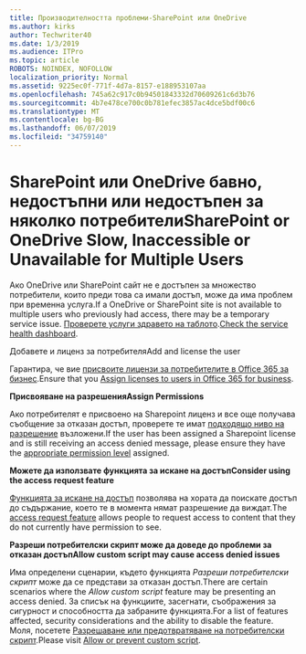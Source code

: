 ```yaml
---
title: Производителността проблеми-SharePoint или OneDrive
ms.author: kirks
author: Techwriter40
ms.date: 1/3/2019
ms.audience: ITPro
ms.topic: article
ROBOTS: NOINDEX, NOFOLLOW
localization_priority: Normal
ms.assetid: 9225ec0f-771f-4d7a-8157-e188953107aa
ms.openlocfilehash: 745a62c917c0b94501843332d70609261c6d3b76
ms.sourcegitcommit: 4b7e478ce700c0b781efec3857ac4dce5bdf00c6
ms.translationtype: MT
ms.contentlocale: bg-BG
ms.lasthandoff: 06/07/2019
ms.locfileid: "34759140"
---
```

# <a name="sharepoint-or-onedrive-slow-inaccessible-or-unavailable-for-multiple-users"></a><span data-ttu-id="68683-102">SharePoint или OneDrive бавно, недостъпни или недостъпен за няколко потребители</span><span class="sxs-lookup"><span data-stu-id="68683-102">SharePoint or OneDrive Slow, Inaccessible or Unavailable for Multiple Users</span></span>

<span data-ttu-id="68683-103">Ако OneDrive или SharePoint сайт не е достъпен за множество потребители, които преди това са имали достъп, може да има проблем при временна услуга.</span><span class="sxs-lookup"><span data-stu-id="68683-103">If a OneDrive or SharePoint site is not available to multiple users who previously had access, there may be a temporary service issue.</span></span> <span data-ttu-id="68683-104">[Проверете услуги здравето на таблото](https://portal.office.com/adminportal/home#/servicehealth).</span><span class="sxs-lookup"><span data-stu-id="68683-104">[Check the service health dashboard](https://portal.office.com/adminportal/home#/servicehealth).</span></span>

<span data-ttu-id="68683-105">Добавете и лиценз за потребителя</span><span class="sxs-lookup"><span data-stu-id="68683-105">Add and license the user</span></span>

<span data-ttu-id="68683-106">Гарантира, че вие [присвоите лицензи за потребителите в Office 365 за бизнес](https://docs.microsoft.com/office365/admin/subscriptions-and-billing/assign-licenses-to-users?view=o365-worldwide&amp;tabs=One).</span><span class="sxs-lookup"><span data-stu-id="68683-106">Ensure that you [Assign licenses to users in Office 365 for business](https://docs.microsoft.com/office365/admin/subscriptions-and-billing/assign-licenses-to-users?view=o365-worldwide&amp;tabs=One).</span></span>


<span data-ttu-id="68683-107">**Присвояване на разрешения**</span><span class="sxs-lookup"><span data-stu-id="68683-107">**Assign Permissions**</span></span>

<span data-ttu-id="68683-108">Ако потребителят е присвоено на Sharepoint лиценз и все още получава съобщение за отказан достъп, проверете те имат [подходящо ниво на разрешение](https://docs.microsoft.com/sharepoint/understanding-permission-levels) възложени.</span><span class="sxs-lookup"><span data-stu-id="68683-108">If the user has been assigned a Sharepoint license and is still receiving an access denied message, please ensure they have the [appropriate permission level](https://docs.microsoft.com/sharepoint/understanding-permission-levels) assigned.</span></span>

<span data-ttu-id="68683-109">**Можете да използвате функцията за искане на достъп**</span><span class="sxs-lookup"><span data-stu-id="68683-109">**Consider using the access request feature**</span></span>

<span data-ttu-id="68683-110">[Функцията за искане на достъп](https://support.office.com/article/Set-up-and-manage-access-requests-94B26E0B-2822-49D4-929A-8455698654B3) позволява на хората да поискате достъп до съдържание, което те в момента нямат разрешение да виждат.</span><span class="sxs-lookup"><span data-stu-id="68683-110">The [access request feature](https://support.office.com/article/Set-up-and-manage-access-requests-94B26E0B-2822-49D4-929A-8455698654B3) allows people to request access to content that they do not currently have permission to see.</span></span>

<span data-ttu-id="68683-111">**Разреши потребителски скрипт може да доведе до проблеми за отказан достъп**</span><span class="sxs-lookup"><span data-stu-id="68683-111">**Allow custom script may cause access denied issues**</span></span>

<span data-ttu-id="68683-112">Има определени сценарии, където функцията *Разреши потребителски скрипт* може да се представи за отказан достъп.</span><span class="sxs-lookup"><span data-stu-id="68683-112">There are certain scenarios where the *Allow custom script* feature may be presenting an access denied.</span></span> <span data-ttu-id="68683-113">За списък на функциите, засегнати, съображения за сигурност и способността да забраните функцията.</span><span class="sxs-lookup"><span data-stu-id="68683-113">For a list of features affected, security considerations and the ability to disable the feature.</span></span> <span data-ttu-id="68683-114">Моля, посетете [Разрешаване или предотвратяване на потребителски скрипт](https://docs.microsoft.com/sharepoint/allow-or-prevent-custom-script).</span><span class="sxs-lookup"><span data-stu-id="68683-114">Please visit [Allow or prevent custom script](https://docs.microsoft.com/sharepoint/allow-or-prevent-custom-script).</span></span>

